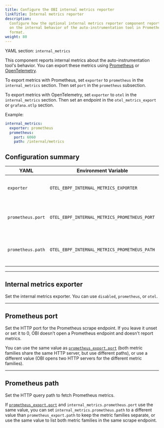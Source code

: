 ```yaml
---
title: Configure the OBI internal metrics reporter
linkTitle: Internal metrics reporter
description:
  Configure how the optional internal metrics reporter component reports metrics
  on the internal behavior of the auto-instrumentation tool in Prometheus
  format.
weight: 80
---
```


YAML section: `internal_metrics`

This component reports internal metrics about the auto-instrumentation tool's
behavior. You can export these metrics using
[Prometheus](https://prometheus.io/) or
[OpenTelemetry](https://opentelemetry.io/).

To export metrics with Prometheus, set `exporter` to `prometheus` in the
`internal_metrics` section. Then set `port` in the `prometheus` subsection.

To export metrics with OpenTelemetry, set `exporter` to `otel` in the
`internal_metrics` section. Then set an endpoint in the `otel_metrics_export` or
`grafana.otlp` section.

Example:

```yaml
internal_metrics:
  exporter: prometheus
  prometheus:
    port: 6060
    path: /internal/metrics
```

## Configuration summary

| YAML              | Environment Variable                         | Type   | Default             | Summary                                                              |
| ----------------- | -------------------------------------------- | ------ | ------------------- | -------------------------------------------------------------------- |
| `exporter`        | `OTEL_EBPF_INTERNAL_METRICS_EXPORTER`        | string | `disabled`          | [Selects the internal metrics exporter.](#internal-metrics-exporter) |
| `prometheus.port` | `OTEL_EBPF_INTERNAL_METRICS_PROMETHEUS_PORT` | int    | (unset)             | [HTTP port for Prometheus scrape endpoint.](#prometheus-port)        |
| `prometheus.path` | `OTEL_EBPF_INTERNAL_METRICS_PROMETHEUS_PATH` | string | `/internal/metrics` | [HTTP query path for Prometheus metrics.](#prometheus-path)          |

---

## Internal metrics exporter

Set the internal metrics exporter. You can use `disabled`, `prometheus`, or
`otel`.

---

## Prometheus port

Set the HTTP port for the Prometheus scrape endpoint. If you leave it unset or
set it to 0, OBI doesn't open a Prometheus endpoint and doesn't report metrics.

You can use the same value as
[`prometheus_export.port`](../export-data/#prometheus-http-endpoint) (both
metric families share the same HTTP server, but use different paths), or use a
different value (OBI opens two HTTP servers for the different metric families).

---

## Prometheus path

Set the HTTP query path to fetch Prometheus metrics.

If [`prometheus_export.port`](../export-data/#prometheus-http-endpoint) and
`internal_metrics.prometheus.port` use the same value, you can set
`internal_metrics.prometheus.path` to a different value than
`prometheus_export.path` to keep the metric families separate, or use the same
value to list both metric families in the same scrape endpoint.
